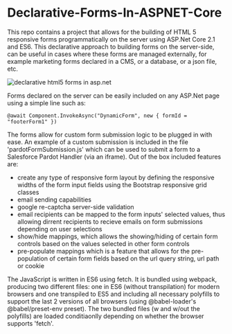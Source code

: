 # Declarative-Forms-In-ASPNET-Core
This repo contains a project that allows for the building of HTML 5 responsive forms programmatically on the server using ASP.Net Core 2.1 and ES6. This declarative approach to building forms on the server-side, can be useful in cases where these forms are managed externally, for example marketing forms declared in a CMS, or a database, or a json file, etc. 

![declarative html5 forms in asp.net](https://github.com/jalva/Declarative-Forms-In-ASPNET-Core/blob/master/dynamic-form.PNG)

Forms declared on the server can be easily included on any ASP.Net page using a simple line such as:
```
@await Component.InvokeAsync("DynamicForm", new { formId = "footerForm1" })
```

The forms allow for custom form submission logic to be plugged in with ease. An example of a custom submission is included in the file 'pardotFormSubmission.js' which can be used to submit a form to a Salesforce Pardot Handler (via an iframe). Out of the box included features are:
- create any type of responsive form layout by defining the responsive widths of the form input fields using the Bootstrap responsive grid classes
- email sending capabilities
- google re-captcha server-side validation
- email recipients can be mapped to the form inputs' selected values, thus allowing dirrent recipients to recieve emails on form submissions depending on user selections
- show/hide mappings, which allows the showing/hiding of certain form controls based on the values selected in other form controls
- pre-populate mappings which is a feature that allows for the pre-population of certain form fields based on the url query string, url path or cookie

The JavaScript is written in ES6 using fetch. It is bundled using webpack, producing two different files: one in ES6 (without transpilation) for modern browsers and one transpiled to ES5 and including all necessary polyfills to support the last 2 versions of all browsers (using @babel-loader's @babel/preset-env preset). The two bundled files (w and w/out the polyfills) are loaded conditiaonlly depending on whether the browser supports 'fetch'.
